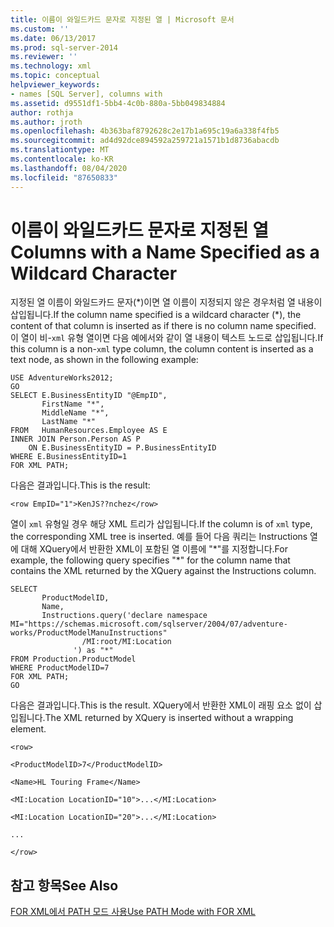 ```yaml
---
title: 이름이 와일드카드 문자로 지정된 열 | Microsoft 문서
ms.custom: ''
ms.date: 06/13/2017
ms.prod: sql-server-2014
ms.reviewer: ''
ms.technology: xml
ms.topic: conceptual
helpviewer_keywords:
- names [SQL Server], columns with
ms.assetid: d9551df1-5bb4-4c0b-880a-5bb049834884
author: rothja
ms.author: jroth
ms.openlocfilehash: 4b363baf8792628c2e17b1a695c19a6a338f4fb5
ms.sourcegitcommit: ad4d92dce894592a259721a1571b1d8736abacdb
ms.translationtype: MT
ms.contentlocale: ko-KR
ms.lasthandoff: 08/04/2020
ms.locfileid: "87650833"
---
```

# <a name="columns-with-a-name-specified-as-a-wildcard-character"></a><span data-ttu-id="fe723-102">이름이 와일드카드 문자로 지정된 열</span><span class="sxs-lookup"><span data-stu-id="fe723-102">Columns with a Name Specified as a Wildcard Character</span></span>
  <span data-ttu-id="fe723-103">지정된 열 이름이 와일드카드 문자(\*)이면 열 이름이 지정되지 않은 경우처럼 열 내용이 삽입됩니다.</span><span class="sxs-lookup"><span data-stu-id="fe723-103">If the column name specified is a wildcard character (\*), the content of that column is inserted as if there is no column name specified.</span></span> <span data-ttu-id="fe723-104">이 열이 비-`xml` 유형 열이면 다음 예에서와 같이 열 내용이 텍스트 노드로 삽입됩니다.</span><span class="sxs-lookup"><span data-stu-id="fe723-104">If this column is a non-`xml` type column, the column content is inserted as a text node, as shown in the following example:</span></span>  
  
```  
USE AdventureWorks2012;  
GO  
SELECT E.BusinessEntityID "@EmpID",   
       FirstName "*",   
       MiddleName "*",   
       LastName "*"  
FROM   HumanResources.Employee AS E  
INNER JOIN Person.Person AS P  
    ON E.BusinessEntityID = P.BusinessEntityID  
WHERE E.BusinessEntityID=1  
FOR XML PATH;  
```  
  
 <span data-ttu-id="fe723-105">다음은 결과입니다.</span><span class="sxs-lookup"><span data-stu-id="fe723-105">This is the result:</span></span>  
  
 `<row EmpID="1">KenJS??nchez</row>`  
  
 <span data-ttu-id="fe723-106">열이 `xml` 유형일 경우 해당 XML 트리가 삽입됩니다.</span><span class="sxs-lookup"><span data-stu-id="fe723-106">If the column is of `xml` type, the corresponding XML tree is inserted.</span></span> <span data-ttu-id="fe723-107">예를 들어 다음 쿼리는 Instructions 열에 대해 XQuery에서 반환한 XML이 포함된 열 이름에 "\*"를 지정합니다.</span><span class="sxs-lookup"><span data-stu-id="fe723-107">For example, the following query specifies "\*" for the column name that contains the XML returned by the XQuery against the Instructions column.</span></span>  
  
```  
SELECT   
       ProductModelID,  
       Name,  
       Instructions.query('declare namespace MI="https://schemas.microsoft.com/sqlserver/2004/07/adventure-works/ProductModelManuInstructions"  
                /MI:root/MI:Location   
              ') as "*"  
FROM Production.ProductModel  
WHERE ProductModelID=7  
FOR XML PATH;   
GO  
```  
  
 <span data-ttu-id="fe723-108">다음은 결과입니다.</span><span class="sxs-lookup"><span data-stu-id="fe723-108">This is the result.</span></span> <span data-ttu-id="fe723-109">XQuery에서 반환한 XML이 래핑 요소 없이 삽입됩니다.</span><span class="sxs-lookup"><span data-stu-id="fe723-109">The XML returned by XQuery is inserted without a wrapping element.</span></span>  
  
 `<row>`  
  
 `<ProductModelID>7</ProductModelID>`  
  
 `<Name>HL Touring Frame</Name>`  
  
 `<MI:Location LocationID="10">...</MI:Location>`  
  
 `<MI:Location LocationID="20">...</MI:Location>`  
  
 `...`  
  
 `</row>`  
  
## <a name="see-also"></a><span data-ttu-id="fe723-110">참고 항목</span><span class="sxs-lookup"><span data-stu-id="fe723-110">See Also</span></span>  
 [<span data-ttu-id="fe723-111">FOR XML에서 PATH 모드 사용</span><span class="sxs-lookup"><span data-stu-id="fe723-111">Use PATH Mode with FOR XML</span></span>](use-path-mode-with-for-xml.md)  
  
  
